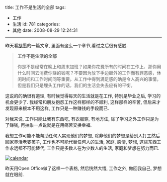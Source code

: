 title: 工作不是生活的全部
tags:
  - 工作
  - 生活
id: 781
categories:
  - 其他
date: 2008-08-29 12:24:31
---

昨天看[褪墨](http://www.mifengtd.cn/)的一篇文章, 里面有这么一个章节,看过之后很有感触.

> **工作不是生活的全部**
> 
> 你是不是经常在晚上和周末加班？如果你花费所有的时间在工作上，那你用什么时间去消费你赚的钱呢？不要因为放下手边额外的工作而有罪恶感，休闲时间和工作时间同等重要。从工作中得到满足感的确是令人高兴的事情，但是我们只是埋头工作的话，我们的生活会失去应有的平衡。

这说的的确很有道理, 有时候觉得每天的生活就是在工作, 特别是毕业之后, 学习的机会更少了. 我经常和朋友抱怨工作这样那样的不顺利, 这样那样的辛苦, 但后来才发现原来根本不用这样, 工作只是一种赚钱的手段而已.

对我来说, 工作只能让我有东西吃, 有衣服穿, 有地方住, 除了学习之外工作只是为了赚钱, 再抽象一点说就是在用痛苦交换幸福.

我想工作可能不能帮助任何人实现他们的梦想, 除非他们的梦想是给别人打工然后回家养活老婆孩子, 工作也不可能代替任何人的生活, 家庭, 感情, 梦想, 这些东西工作永远都不可能替代, 工作只是多数人在为少数人的生活, 家庭和梦想在努力而已.

[![](http://www.foolbird.net/wp-content/uploads/2008/08/calendar-155x300.gif "calendar")](&#039;/wp-content/uploads/2008/08/calendar.gif&#039;)

昨天用Open Office做了这样一个表格, 然后恍然大悟, 工作之外, 做回我自己, 梦想就在眼前.
